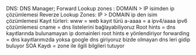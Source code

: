 DNS:
DNS Manager;
Forward Lookup zones : DOMAIN > IP isimden ip çözümlemesi
Reverze Lookup Zones: IP > DOMAIN ip den isim çözümlemesi
Kayıt türleri:
www = web kayıt türü
a-aaaa = a ipv4/aaaa ipv6 çözümlemesi
cname = dns listelerini bağlayabiliyoruz
Root hints = dns kayıtlarında bulunamayan ip domainleri root hints e yönlendiriyor
forwarding = dns kayıtlarımızda yoksa google dns giriyoruz bizde olmayan dns leri gidip buluyor
SOA Kaydı = zone ile ilgili bilgileri tutuyor


